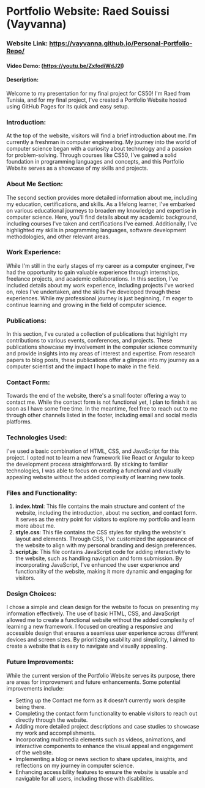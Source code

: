 # Portfolio Website: Raed Souissi (Vayvanna)

### Website Link: https://vayvanna.github.io/Personal-Portfolio-Repo/

#### Video Demo: (https://youtu.be/ZxfodiWdJ2I)

#### Description:

Welcome to my presentation for my final project for CS50! I'm Raed from Tunisia, and for my final project, I've created a Portfolio Website hosted using GitHub Pages for its quick and easy setup.

### Introduction:

At the top of the website, visitors will find a brief introduction about me. I'm currently a freshman in computer engineering. My journey into the world of computer science began with a curiosity about technology and a passion for problem-solving. Through courses like CS50, I've gained a solid foundation in programming languages and concepts, and this Portfolio Website serves as a showcase of my skills and projects.

### About Me Section:

The second section provides more detailed information about me, including my education, certifications, and skills. As a lifelong learner, I've embarked on various educational journeys to broaden my knowledge and expertise in computer science. Here, you'll find details about my academic background, including courses I've taken and certifications I've earned. Additionally, I've highlighted my skills in programming languages, software development methodologies, and other relevant areas.

### Work Experience:

While I'm still in the early stages of my career as a computer engineer, I've had the opportunity to gain valuable experience through internships, freelance projects, and academic collaborations. In this section, I've included details about my work experience, including projects I've worked on, roles I've undertaken, and the skills I've developed through these experiences. While my professional journey is just beginning, I'm eager to continue learning and growing in the field of computer science.

### Publications:

In this section, I've curated a collection of publications that highlight my contributions to various events, conferences, and projects. These publications showcase my involvement in the computer science community and provide insights into my areas of interest and expertise. From research papers to blog posts, these publications offer a glimpse into my journey as a computer scientist and the impact I hope to make in the field.

### Contact Form:

Towards the end of the website, there's a small footer offering a way to contact me. While the contact form is not functional yet, I plan to finish it as soon as I have some free time. In the meantime, feel free to reach out to me through other channels listed in the footer, including email and social media platforms.

### Technologies Used:

I've used a basic combination of HTML, CSS, and JavaScript for this project. I opted not to learn a new framework like React or Angular to keep the development process straightforward. By sticking to familiar technologies, I was able to focus on creating a functional and visually appealing website without the added complexity of learning new tools.

### Files and Functionality:

1. **index.html**: This file contains the main structure and content of the website, including the introduction, about me section, and contact form. It serves as the entry point for visitors to explore my portfolio and learn more about me.
2. **style.css**: This file contains the CSS styles for styling the website's layout and elements. Through CSS, I've customized the appearance of the website to align with my personal branding and design preferences.
3. **script.js**: This file contains JavaScript code for adding interactivity to the website, such as handling navigation and form submission. By incorporating JavaScript, I've enhanced the user experience and functionality of the website, making it more dynamic and engaging for visitors.

### Design Choices:

I chose a simple and clean design for the website to focus on presenting my information effectively. The use of basic HTML, CSS, and JavaScript allowed me to create a functional website without the added complexity of learning a new framework. I focused on creating a responsive and accessible design that ensures a seamless user experience across different devices and screen sizes. By prioritizing usability and simplicity, I aimed to create a website that is easy to navigate and visually appealing.

### Future Improvements:

While the current version of the Portfolio Website serves its purpose, there are areas for improvement and future enhancements. Some potential improvements include:

- Setting up the Contact me form as it doesn't currently work despite being there.
- Completing the contact form functionality to enable visitors to reach out directly through the website.
- Adding more detailed project descriptions and case studies to showcase my work and accomplishments.
- Incorporating multimedia elements such as videos, animations, and interactive components to enhance the visual appeal and engagement of the website.
- Implementing a blog or news section to share updates, insights, and reflections on my journey in computer science.
- Enhancing accessibility features to ensure the website is usable and navigable for all users, including those with disabilities.

